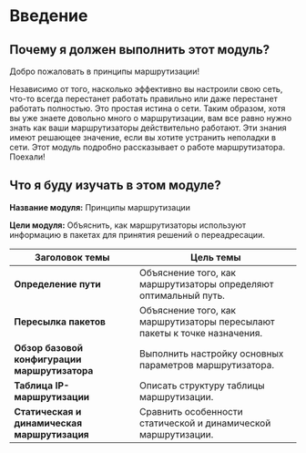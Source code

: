 # Введение

<!-- 14.0.1-->
## Почему я должен выполнить этот модуль?

Добро пожаловать в принципы маршрутизации!

Независимо от того, насколько эффективно вы настроили свою сеть, что-то всегда перестанет работать правильно или даже перестанет работать полностью. Это простая истина о сети. Таким образом, хотя вы уже знаете довольно много о маршрутизации, вам все равно нужно знать как ваши маршрутизаторы действительно работают. Эти знания имеют решающее значение, если вы хотите устранить неполадки в сети. Этот модуль подробно рассказывает о работе маршрутизатора. Поехали!

<!-- 14.0.2-->
## Что я буду изучать в этом модуле?

**Название модуля:** Принципы маршрутизации

**Цели модуля:** Объяснить, как маршрутизаторы используют информацию в пакетах для принятия решений о переадресации.


**Заголовок темы** | **Цель темы**
---------------|----------
**Определение пути** | Объяснение того, как маршрутизаторы определяют оптимальный путь.
**Пересылка пакетов** | Объяснение того, как маршрутизаторы пересылают пакеты к точке назначения.
**Обзор базовой конфигурации маршрутизатора** | Выполнить настройку основных параметров маршрутизатора.
**Таблица IP-маршрутизации** | Описать структуру таблицы маршрутизации.
**Статическая и динамическая маршрутизация** | Сравнить особенности статической и динамической маршрутизации.